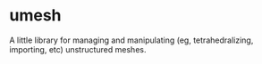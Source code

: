 # umesh

A little library for managing and manipulating (eg, tetrahedralizing, importing, etc) unstructured meshes.